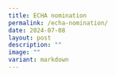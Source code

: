 ```yaml
---
title: ECHA nomination
permalink: /echa-nomination/
date: 2024-07-08
layout: post
description: ""
image: ""
variant: markdown
---
```

